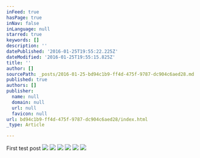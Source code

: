 ```yaml
---
inFeed: true
hasPage: true
inNav: false
inLanguage: null
starred: true
keywords: []
description: ''
datePublished: '2016-01-25T19:55:22.225Z'
dateModified: '2016-01-25T19:55:15.825Z'
title: ''
author: []
sourcePath: _posts/2016-01-25-bd94c1b9-ff4d-475f-9787-dc904c6aed28.md
published: true
authors: []
publisher:
  name: null
  domain: null
  url: null
  favicon: null
url: bd94c1b9-ff4d-475f-9787-dc904c6aed28/index.html
_type: Article

---
```

First test post
![](https://the-grid-user-content.s3-us-west-2.amazonaws.com/0eb93817-7860-43cb-930b-35274ab10e04.jpg)
![](https://the-grid-user-content.s3-us-west-2.amazonaws.com/6ed6e712-a4e6-4750-9a20-79a46cb60e4f.jpg)
![](https://the-grid-user-content.s3-us-west-2.amazonaws.com/d051a8b9-2671-4f55-a51d-1bfd2fd6b73a.jpg)
![](https://the-grid-user-content.s3-us-west-2.amazonaws.com/46674722-1ec1-4851-b287-9fd93197b6e9.jpg)
![](https://the-grid-user-content.s3-us-west-2.amazonaws.com/4962b999-ea68-4044-ad20-632b9e4d1a2c.jpg)
![](https://the-grid-user-content.s3-us-west-2.amazonaws.com/fe33f42e-5200-4da1-be74-97c681d549ad.jpg)